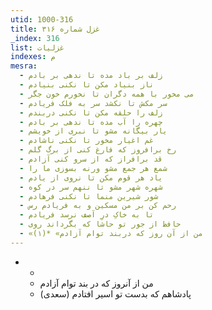 ```yaml
---
utid: 1000-316
title: غزل شماره ۳۱۶
_index: 316
list: غزلیات
indexes: م
mesra:
  - زلف بر باد مده تا ندهی بر بادم
  - ناز بنیاد مکن تا نکنی بنیادم
  - می مخور با همه دگران تا نخورم خون جگر
  - سر مکش تا نکشد سر به فلک فریادم
  - زلف را حلقه مکن تا نکنی دربندم
  - چهره را آب مده تا ندهی بر بادم
  - یار بیگانه مشو تا نبری از خویشم
  - غم اغیار مخور تا نکنی ناشادم
  - رخ برافروز که فارغ کنی از برگ گلم
  - قد برافراز که از سرو کنی آزادم
  - شمع هر جمع مشو ورنه بسوزی ما را
  - یاد هر قوم مکن تا نروی از یادم
  - شهره شهر مشو تا ننهم سر در کوه
  - شور شیرین منما تا نکنی فرهادم
  - رحم کن بر من مسکین و به فریادم رس
  - تا به خاکِ درِ آصف نرسد فریادم
  - حافظ از جور تو حاشا که بگرداند روی
  - «من از آن روز که دربند توام آزادم» *(۱)
---
```

  - *
    - من از آنروز که در بند توام آزادم
    - پادشاهم که بدست تو اسیر افتادم (سعدی)

